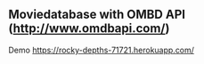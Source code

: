 ## Moviedatabase with OMBD API (http://www.omdbapi.com/)

Demo https://rocky-depths-71721.herokuapp.com/
